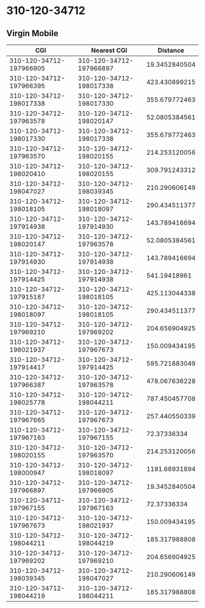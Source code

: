 # 310-120-34712
## Virgin Mobile


| CGI | Nearest CGI | Distance |
|-----|-------------|----------|
| 310-120-34712-197966905 | 310-120-34712-197966897 | 19.3452840504 |
| 310-120-34712-197966395 | 310-120-34712-198017338 | 423.430899215 |
| 310-120-34712-198017338 | 310-120-34712-198017330 | 355.679772463 |
| 310-120-34712-197963578 | 310-120-34712-198020147 | 52.0805384561 |
| 310-120-34712-198017330 | 310-120-34712-198017338 | 355.679772463 |
| 310-120-34712-197963570 | 310-120-34712-198020155 | 214.253120056 |
| 310-120-34712-198020410 | 310-120-34712-198020155 | 309.791243312 |
| 310-120-34712-198047027 | 310-120-34712-198039345 | 210.290606149 |
| 310-120-34712-198018105 | 310-120-34712-198018097 | 290.434511377 |
| 310-120-34712-197914938 | 310-120-34712-197914930 | 143.789416694 |
| 310-120-34712-198020147 | 310-120-34712-197963578 | 52.0805384561 |
| 310-120-34712-197914930 | 310-120-34712-197914938 | 143.789416694 |
| 310-120-34712-197914425 | 310-120-34712-197914938 | 541.19418961 |
| 310-120-34712-197915187 | 310-120-34712-198018105 | 425.113044338 |
| 310-120-34712-198018097 | 310-120-34712-198018105 | 290.434511377 |
| 310-120-34712-197969210 | 310-120-34712-197969202 | 204.656904925 |
| 310-120-34712-198021937 | 310-120-34712-197967673 | 150.009434195 |
| 310-120-34712-197914417 | 310-120-34712-197914425 | 595.721883049 |
| 310-120-34712-197966387 | 310-120-34712-197963578 | 478.067636228 |
| 310-120-34712-198025778 | 310-120-34712-198044211 | 787.450457708 |
| 310-120-34712-197967665 | 310-120-34712-197967673 | 257.440550339 |
| 310-120-34712-197967163 | 310-120-34712-197967155 | 72.37336334 |
| 310-120-34712-198020155 | 310-120-34712-197963570 | 214.253120056 |
| 310-120-34712-198000947 | 310-120-34712-198018097 | 1181.68931894 |
| 310-120-34712-197966897 | 310-120-34712-197966905 | 19.3452840504 |
| 310-120-34712-197967155 | 310-120-34712-197967163 | 72.37336334 |
| 310-120-34712-197967673 | 310-120-34712-198021937 | 150.009434195 |
| 310-120-34712-198044211 | 310-120-34712-198044219 | 185.317988808 |
| 310-120-34712-197969202 | 310-120-34712-197969210 | 204.656904925 |
| 310-120-34712-198039345 | 310-120-34712-198047027 | 210.290606149 |
| 310-120-34712-198044219 | 310-120-34712-198044211 | 185.317988808 |

